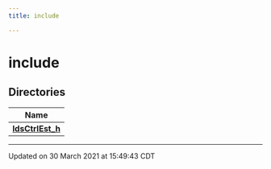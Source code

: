 ```yaml
---
title: include

---
```


# include



## Directories

| Name           |
| -------------- |
| **[ldsCtrlEst_h](/lds-ctrl-est/docs/api/files/dir_2755d76cbd49ca86cc5d9263eb253d5e/#dir-ldsctrlest_h)**  |







-------------------------------

Updated on 30 March 2021 at 15:49:43 CDT
